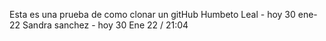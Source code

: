 Esta es una prueba de como clonar un gitHub
Humbeto Leal - hoy 30 ene-22
Sandra sanchez - hoy 30 Ene 22 / 21:04

